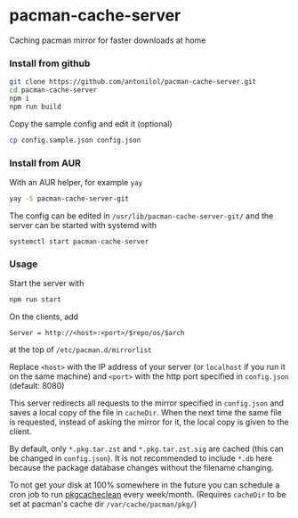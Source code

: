 # pacman-cache-server
Caching pacman mirror for faster downloads at home

### Install from github

```bash
git clone https://github.com/antonilol/pacman-cache-server.git
cd pacman-cache-server
npm i
npm run build
```

Copy the sample config and edit it (optional)
```bash
cp config.sample.json config.json
```

### Install from AUR

With an AUR helper, for example `yay`
```bash
yay -S pacman-cache-server-git
```

The config can be edited in `/usr/lib/pacman-cache-server-git/` and the server can be started with systemd with
```
systemctl start pacman-cache-server
```

### Usage

Start the server with
```bash
npm run start
```

On the clients, add
```
Server = http://<host>:<port>/$repo/os/$arch
```
at the top of `/etc/pacman.d/mirrorlist`

Replace
`<host>` with the IP address of your server (or `localhost` if you run it on the same machine) and
`<port>` with the http port specified in `config.json` (default: 8080)


This server redirects all requests to the mirror specified in `config.json`
and saves a local copy of the file in `cacheDir`.
When the next time the same file is requested, instead of asking the mirror for it,
the local copy is given to the client.

By default, only `*.pkg.tar.zst` and `*.pkg.tar.zst.sig` are cached (this can be changed in `config.json`).
It is not recommended to include `*.db` here because the package database changes without the filename changing.

To not get your disk at 100% somewhere in the future you can schedule a cron job to run
[pkgcacheclean](https://aur.archlinux.org/packages/pkgcacheclean) every week/month.
(Requires `cacheDir` to be set at pacman's cache dir `/var/cache/pacman/pkg/`)
